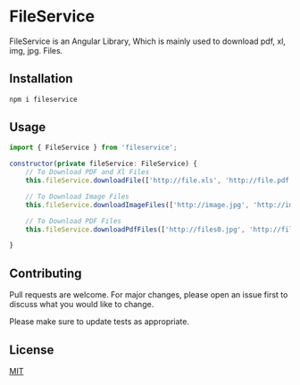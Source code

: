 # FileService

FileService is an Angular Library,  Which is mainly used to download pdf, xl, img, jpg. Files.

## Installation



```bash
npm i fileservice
```

## Usage

```javascript
import { FileService } from 'fileservice';

constructor(private fileService: FileService) { 
    // To Download PDF and Xl Files  
    this.fileService.downloadFile(['http://file.xls', 'http://file.pdf']);

    // To Download Image Files  
    this.fileService.downloadImageFiles(['http://image.jpg', 'http://image.png']);

    // To Download PDF Files  
    this.fileService.downloadPdfFiles(['http://files0.jpg', 'http://files.pdf']);

}

```

## Contributing
Pull requests are welcome. For major changes, please open an issue first to discuss what you would like to change.

Please make sure to update tests as appropriate.

## License
[MIT](https://choosealicense.com/licenses/mit/)